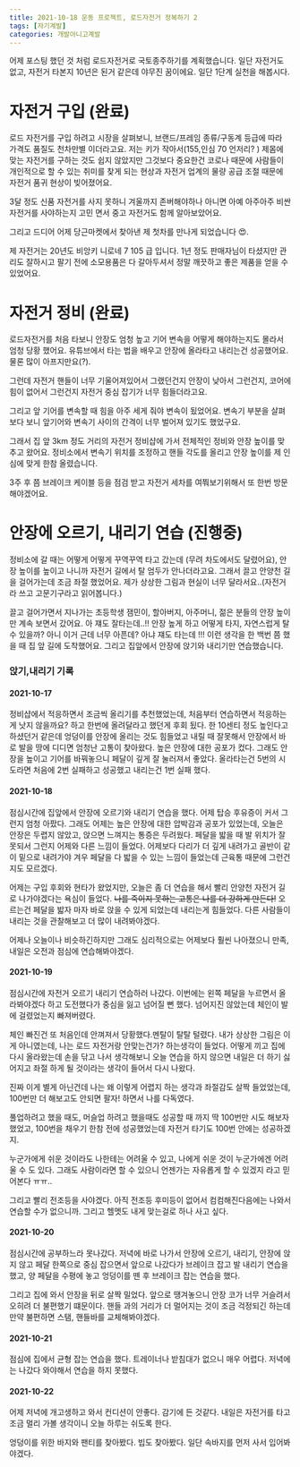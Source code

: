 ```yaml
---
title: 2021-10-18 운동 프로젝트, 로드자전거 정복하기 2
tags: [자기계발]
categories: 개발아니고계발
---
```

어제 포스팅 했던 것 처럼 로드자전거로 국토종주하기를 계획했습니다. 
일단 자전거도 없고, 자전거 타본지 10년은 된거 같은데 야무진 꿈이에요. 
일단 1단계 실천을 해봅시다. 

# 자전거 구입 (완료)

로드 자전거를 구입 하려고 시장을 살펴보니, 브랜드/프레임 종류/구동계 등급에 따라 가격도 품질도 천차만별 이더라고요. 저는 키가 작아서(155,인심 70 언저리? ) 제몸에 맞는 자전거를 구하는 것도 쉽지 않았지만 그것보다 중요한건 코로나 때문에 사람들이 개인적으로 할 수 있는 취미를 찾게 되는 현상과 자전거 업계의 물량 공급 조절 때문에 자전거 품귀 현상이 빚어졌어요. 

3달 정도 신품 자전거를 사지 못하니 겨울까지 존버해야하나 아니면 아예 아주아주 비싼 자전거를 사야하는지 고민 면서 중고 자전거도 함께 알아보았어요. 

그리고 드디어 어제 당근마켓에서 찾아낸 제 첫차를 만나게 되었습니다 😍.

제 자전거는 20년도 비앙키 니로네 7 105 급 입니다. 1년 정도 판매자님이 타셨지만 관리도 잘하시고 팔기 전에 소모용품은 다 갈아두셔서 정말 깨끗하고 좋은 제품을 얻을 수 있었어요. 

# 자전거 정비 (완료)

로드자전거를 처음 타보니 안장도 엄청 높고 기어 변속을 어떻게 해야하는지도 몰라서 엄청 당황 했어요. 유튜브에서 타는 법을 배우고 안장에 올라타고 내리는건 성공했어요. 물론 많이 아프지만요(?). 

그런데 자전거 핸들이 너무 기울어져있어서 그랬던건지 안장이 낮아서 그런건지, 코어에 힘이 없어서 그런건지 자전거 중심 잡기가 너무 힘들더라고요. 

그리고 앞 기어를 변속할 때 힘을 아주 세게 줘야 변속이 됬었어요.  변속기 부분을 살펴보다 보니 앞기어와 변속기 사이의 간격이 너무 벌어져 있기도 했었구요. 

그래서 집 앞 3km 정도 거리의 자전거 정비샵에 가서 전체적인 정비와 안장 높이를 맞추고 왔어요. 정비소에서 변속기 위치를 조정하고 핸들 각도를 올리고 안장 높이를 제 인심에 맞게 한참 올렸습니다. 

3주 후 쯤 브레이크 케이블 등을 점검 받고 자전거 세차를 여쭤보기위해서 또 한번 방문 해야겠어요. 

# 안장에 오르기, 내리기 연습 (진행중)

정비소에 갈 때는 어떻게 어떻게 꾸역꾸역 타고 갔는데 (무려 차도에서도 달렸어요), 안장 높이를 높이고 나니까 자전거 길에서 탈 엄두가 안나더라고요. 그래서 끌고 안양천 길을 걸어가는데 조금 좌절 했었어요. 제가 상상한 그림과 현실이 너무 달라서요..(자전거라 쓰고 고문기구라고 읽어봅니다.)

끌고 걸어가면서 지나가는 초등학생 잼민이, 할아버지, 아주머니, 젊은 분들의 안장 높이만 계속 보면서 갔어요. 아 쟤도 잘타는데..!! 안장 높게 하고 어떻게 타지, 자연스럽게 탈 수 있을까? 아니 이거 근데 너무 아픈데? 아냐 쟤도 타는데 !!! 이런 생각을 한 백번 쯤 했을 때 집 앞 길에 도착했어요. 그리고 집앞에서 안장에 앉기와 내리기만 연습했습니다. 

### 앉기,내리기 기록 
#### 2021-10-17 
정비샵에서 적응하면서 조금씩 올리기를 추천했었는데, 처음부터 연습하면서 적응하는게 낫지 않을까요? 하고 한번에 올려달라고 했던게 후회 됬다. 한 10센티 정도 높인다고 하셨던거 같은데 엉덩이를 안장에 올리는 것도 힘들었고 내릴 때 잘못해서 안장에서 바로 발을 땅에 디디면 엄청난 고통이 찾아왔다. 높은 안장에 대한 공포가 컸다. 그래도 안장을 높이고 기어를 바꿔놓으니 페달이 깊게 잘 눌러져서 좋았다. 올라타는건 5번의 시도라면 처음에 2번 실패하고 성공했고 내리는건 1번 실패 했다. 

#### 2021-10-18
점심시간에 집앞에서 안장에 오르기와 내리기 연습을 했다. 어제 탑승 후유증이 커서 그런지 엄청 아팠다. 그래도 어제는 높은 안장에 대한 압박감과 공포가 있었는데, 오늘은 안장은 두렵지 않았고, 앉으면 느껴지는 통증은 두려웠다. 페달을 밟을 때 발 위치가 잘못되서 그런지 어제와 다른 느낌이 들었다. 어제보다 다리가 더 깊게 내려가고 골반이 같이 밑으로 내려가야 겨우 페달을 다 밟을 수 있는 느낌이 들었는데 근육통 때문에 그런건지도 모르겠다. 

어제는 구입 후회와 현타가 왔었지만, 오늘은 좀 더 연습을 해서 빨리 안양천 자전거 길로 나가야겠다는 욕심이 들었다. ~~나를 죽이지 못하는 고통은 나를 더 강하게 만든다!~~ 오르는건 페달을 밟자 마자 바로 앉을 수 있게 되었는데 내리는게 힘들었다. 다른 사람들이 내리는 것을 관찰해보고 더 많이 내려봐야겠다. 

어제나 오늘이나 비슷하긴하지만 그래도 심리적으로는 어제보다 훨씬 나아졌으니 만족, 내일은 오전과 점심에 연습해봐야겠다.


#### 2021-10-19 
점심시간에 자전거 오르기 내리기 연습하러 나갔다. 이번에는 왼쪽 페달을 누르면서 올라봐야겠다 하고 도전했다가 중심을 잃고 넘어질 뻔 했다. 넘어지진 않았는데 체인이 발에 걸렸었는지 빠져버렸다. 

체인 빠진건 또 처음인데 안껴져서 당황했다.멘탈이 탈탈 털렸다. 내가 상상한 그림은 이게 아니였는데, 나는 로드 자전거랑 안맞는건가? 하는생각이 들었다. 어떻게 끼고 집에 다시 올라왔는데 손을 닦고 나서 생각해보니 오늘 연습을 하지 않으면 내일은 더 하기 싫어지고 좌절 하게 될 것이라는 생각이 들어서 다시 나왔다. 

진짜 이게 별게 아닌건데 나는 왜 이렇게 어렵지 하는 생각과 좌절감도 살짝 들었었는데, 100번만 더 해보고도 안되면 팔자! 하면서 나를 다독였다. 

풀업하려고 했을 때도, 머슬업 하려고 했을때도 성공할 때 까지 딱 100번만 시도 해보자 했었고, 100번을 채우기 한참 전에 성공했었는데 자전거 타기도 100번 안에는 성공하겠지.

누군가에게 쉬운 것이라도 나한테는 어려울 수 있고, 나에게 쉬운 것이 누군가에겐 어려울 수 도 있다. 그래도 사람이라면 할 수 있으니 언젠가는 자유롭게 할 수 있겠지 라고 믿어본다 ㅠㅠ.. 

그리고 빨리 전조등을 사야겠다. 아직 전조등 후미등이 없어서 컴컴해진다음에는 나와서 연습할 수가 없으니까. 그리고 헬멧도 내게 맞는걸로 하나 사고 싶다.

#### 2021-10-20 
점심시간에 공부하느라 못나갔다. 저녁에 바로 나가서 안장에 오르기, 내리기, 안장에 앉지 않고 페달 한쪽으로 중심 잡으면서 앞으로 나갔다가 브레이크 잡고 발 내리기 연습을했고, 양 페달을 수평에 놓고 엉덩이를 뗀 후 브레이크 잡는 연습을 했다. 

그리고 집에 와서 안장을 뒤로 살짝 밀었다. 앞으로 땡겨놓으니 안장 코가 너무 거슬려서 오히려 더 불편했기 떄문이다. 핸들 과의 거리가 더 멀어지는 것이 조금 걱정되긴 하는데 만약 불편하면 스탬, 핸들바를 교체해봐야겠다. 

#### 2021-10-21
점심에 집에서 균형 잡는 연습을 했다. 트레이너나 받침대가 없으니 매우 어렵다. 저녁에는 나갔다 와야해서 연습을 하지 못했다. 

#### 2021-10-22 
어제 저녁에 개고생하고 와서 컨디션이 안좋다. 감기에 든 것같다. 내일은 자전거를 타고 조금 멀리 가볼 생각이니 오늘 하루는 쉬도록 한다.

엉덩이를 위한 바지와 팬티를 찾아봤다. 빕도 찾아봤다. 일단 속바지를 먼저 사서 입어봐야겠다. 